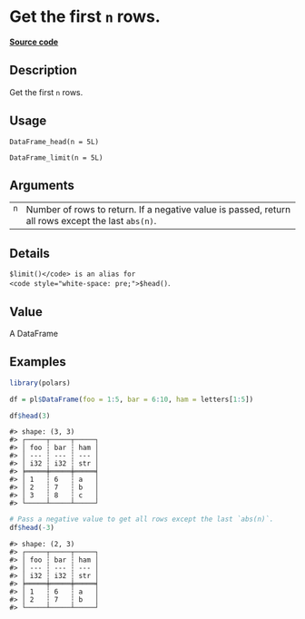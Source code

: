 

# Get the first <code>n</code> rows.

[**Source code**](https://github.com/pola-rs/r-polars/tree/main/R/dataframe__frame.R#L829)

## Description

Get the first <code>n</code> rows.

## Usage

<pre><code class='language-R'>DataFrame_head(n = 5L)

DataFrame_limit(n = 5L)
</code></pre>

## Arguments

<table>
<tr>
<td style="white-space: nowrap; font-family: monospace; vertical-align: top">
<code id="DataFrame_head_:_n">n</code>
</td>
<td>
Number of rows to return. If a negative value is passed, return all rows
except the last <code>abs(n)</code>.
</td>
</tr>
</table>

## Details

<code style="white-space: pre;">$limit()</code> is an alias for
<code style="white-space: pre;">$head()</code>.

## Value

A DataFrame

## Examples

``` r
library(polars)

df = pl$DataFrame(foo = 1:5, bar = 6:10, ham = letters[1:5])

df$head(3)
```

    #> shape: (3, 3)
    #> ┌─────┬─────┬─────┐
    #> │ foo ┆ bar ┆ ham │
    #> │ --- ┆ --- ┆ --- │
    #> │ i32 ┆ i32 ┆ str │
    #> ╞═════╪═════╪═════╡
    #> │ 1   ┆ 6   ┆ a   │
    #> │ 2   ┆ 7   ┆ b   │
    #> │ 3   ┆ 8   ┆ c   │
    #> └─────┴─────┴─────┘

``` r
# Pass a negative value to get all rows except the last `abs(n)`.
df$head(-3)
```

    #> shape: (2, 3)
    #> ┌─────┬─────┬─────┐
    #> │ foo ┆ bar ┆ ham │
    #> │ --- ┆ --- ┆ --- │
    #> │ i32 ┆ i32 ┆ str │
    #> ╞═════╪═════╪═════╡
    #> │ 1   ┆ 6   ┆ a   │
    #> │ 2   ┆ 7   ┆ b   │
    #> └─────┴─────┴─────┘
